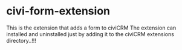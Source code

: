 # civi-form-extension
This is the extension that adds a form to civiCRM
The extension can installed and uninstalled just by adding it to the civiCRM extensions directory..!!!
